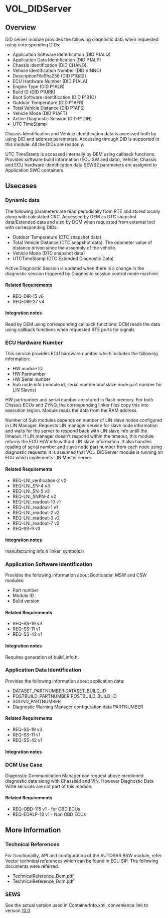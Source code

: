 # VOL_DIDServer

## Overview

DID server module provides the following diagnostic data when requested using corresponding DIDs: 

* Application Software Identification (DID P1ALQ)
* Application Data Identification (DID P1ALP)
* Chassis Identification (DID CHANO)
* Vehicle Identification Number (DID VINNO)
* DescriptionFileSha256 (DID P1Q82)
* ECU Hardware Number (DID P1ALA)
* Engine Type (DID P1ALB)
* Build ID (DID P1URK)
* Boot Software Identification (DID P1B1O)
* Outdoor Temperature (DID P1AFR)
* Total Vehicle Distance (DID P1AFS)
* Vehicle Mode (DID P1AFT)
* Active Diagnostic Session (DID P1DIH)
* UTC TimeStamp

Chassis Identification and Vehicle Identification data is accessed both by using DID and address parameters.
Accessing through DID is supported in this module. All the DIDs are readonly.

UTC TimeStamp is accessed internally by DEM using callback functions.
Provides software build information (ECU SW and data), Vehicle, Chassis and ECU hardware identification data
SEWS2 parameters are assigned to Application SWC containers
## Usecases

### Dynamic data

The following parameters are read periodically from RTE and stored locally along with calculated CRC.
Accessed by DEM as DTC snapshot data/Extended data and also by DCM when requested from external tool with corresponding DIDs:

*   Outdoor Temperature (DTC snapshot data)
*   Total Vehicle Distance (DTC snapshot data). The odometer value of distance
    driven since the assembly of the vehicle.
*   Vehicle Mode (DTC snapshot data)
*   UTCTimeStamp (DTC Extended Diagnostic Data)

Active Diagnostic Session is updated when there is a change in the diagnostic session triggered by Diagnostic session control mode machine.

#### Related Requirements

* REQ-DIR-15 v6
* REQ-DIR-27 v4

#### Integration notes

Read by DEM using corresponding callback functions:
DCM reads the data using callback functions when requested
RTE ports for signals

### ECU Hardware Number

This service provides ECU hardware number which includes the following information:
* HW module ID
* HW Partnumber
* HW Serial number
* Sub node info (module id, serial number and slave node part number for LIN Slaves)

HW partnumber and serial number are stored in flash memory.
For both Chassis ECUs and ZYNQ, the corresponding linker files copy this into execution region.
Module reads the data from the RAM address. 

Number of Sub modules depends on number of LIN slave nodes configured in LIN Manager.
Requests LIN manager service for slave node information and waits for the server to respond back with LIN slave info untill the timeout.
If LIN manager doesn't respond within the timeout, this module returns the ECU H/W info without LIN slave information.
It also handles reading of serial number
and slave node part number from each node using diagnostic requests.
It is assumed that VOL_DIDServer module is running on ECU which implements LIN Master server.

#### Related Requirements

* REQ-LNI_verification-2 v2
* REQ-LNI_SN-4 v3
* REQ-LNI_SN-5 v3
* REQ-LNI_SNPN-4 v2
* REQ-LNI_readout-10 v1
* REQ-LNI_readout-1 v1
* REQ-LNI_readout-2 v2
* REQ-LNI_readout-3 v2
* REQ-LNI_readout-7 v2
* REQ-SS-9 v3

#### Integration notes

manufacturing info.h
linker_symbols.h

### Application Software Identification 

Provides the following information about Bootloader, MSW and CSW modules:
* Part number
* Module ID
* Build version

#### Related Requirements

* REQ-SS-19 v3
* REQ-SS-11 v1
* REQ-SS-42 v1

#### Integration notes

Requires generation of build_info.h.

### Application Data Identification

Provides the following information about application data:
* DATASET_PARTNUMBER DATASET_BUILD_ID
* POSTBUILD_PARTNUMBER POSTBUILD_BUILD_ID
* SOUND_PARTNUMBER
* Diagnostic Warning Manager configuration data PARTNUMBER

#### Related Requirements
* REQ-SS-19 v3
* REQ-SS-11 v1
* REQ-SS-42 v1

#### Integration notes

### DCM Use Case  
Diagnostic Communication Manager can request above mentioned diagnostic data along with ChassisId and VIN. 
However Diagnostic Data Write services are not part of this module.

#### Related Requirements
* REQ-OBD-115 v1 - for OBD ECUs
* REQ-EOALP-18 v1 - Non OBD ECUs

## More Information

### Technical References
For functionality, API and configuration of the AUTOSAR BSW module, refer Vector technical references which can be found in ECU SIP. The following documents were referred.

* TechnicalReference_Dem.pdf
* TechnicalReference_Dcm.pdf

### SEWS

See the actual version used in ContainerInfo.xml, convenience link to version [10.0](https://sews.volvo.net/Sews2/ViewData/ViewContainerData.aspx?ContainerId=27734)
